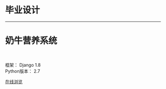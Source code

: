 #   毕业设计<br>
--------------
<h1>奶牛营养系统</h1><br>

框架： Django 1.8<br>
Python版本： 2.7<br>

<a href="http://119.23.70.18" target="_blank">在线浏览</a>
